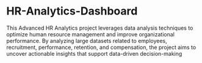 # HR-Analytics-Dashboard
This Advanced HR Analytics project leverages data analysis techniques to optimize human resource management and improve organizational performance. By analyzing large datasets related to employees, recruitment, performance, retention, and compensation, the project aims to uncover actionable insights that support data-driven decision-making 
